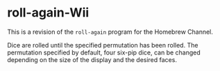 # roll-again-Wii

This is a revision of the `roll-again` program for the Homebrew Channel.

Dice are rolled until the specified permutation has been rolled. The permutation specified by default, four six-pip dice, can be changed depending on the size of the display and the desired faces.
